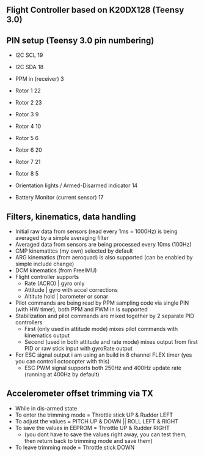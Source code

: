Flight Controller based on K20DX128 (Teensy 3.0)
------------------------------------------------

PIN setup (Teensy 3.0 pin numbering)
------------------------------------
  - I2C SCL 19
  - I2C SDA 18
  
  - PPM in (receiver) 3
  
  - Rotor 1 22
  - Rotor 2 23
  - Rotor 3 9
  - Rotor 4 10
  - Rotor 5 6
  - Rotor 6 20
  - Rotor 7 21
  - Rotor 8 5
  
  - Orientation lights / Armed-Disarmed indicator 14
  
  - Battery Monitor (current sensor) 17
  
Filters, kinematics, data handling
----------------------------------
  - Initial raw data from sensors (read every 1ms = 1000Hz) is being averaged by a simple averaging filter
  - Averaged data from sensors are being processed every 10ms (100Hz)
  - CMP kinematitcs (my own) selected by default
  - ARG kinematics (from aeroquad) is also supported (can be enabled by simple include change)
  - DCM kinematics (from FreeIMU)
  - Flight controller supports
    - Rate (ACRO) | gyro only
    - Attitude | gyro with accel corrections
    - Altitute hold | barometer or sonar
  - Pilot commands are being read by PPM sampling code via single PIN (with HW timer), both PPM and PWM in is supported
  - Stabilization and pilot commands are mixed together by 2 separate PID controllers
    - First (only used in attitude mode) mixes pilot commands with kinematics output
    - Second (used in both attitude and rate mode) mixes output from first PID or raw stick input with gyroRate output
  - For ESC signal output i am using an build in 8 channel FLEX timer (yes you can controll octocopter with this)
    - ESC PWM signal supports both 250Hz and 400Hz update rate (running at 400Hz by default)

Accelerometer offset trimming via TX
------------------------------------
  - While in dis-armed state
  - To enter the trimming mode = Throttle stick UP & Rudder LEFT
  - To adjust the values = PITCH UP & DOWN || ROLL LEFT & RIGHT
  - To save the values in EEPROM = Throttle UP & Rudder RIGHT 
    - (you dont have to save the values right away, you can test them, then return back to trimming mode and save them)
  - To leave trimming mode = Throttle stick DOWN